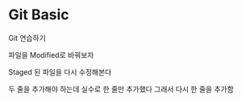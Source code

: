 # Git Basic

Git 연습하기

파일을 Modified로 바꿔보자

Staged 된 파일을 다시 수정해본다


두 줄을 추가해야 하는데 실수로 한 줄만 추가했다
그래서 다시 한 줄을 추가함
